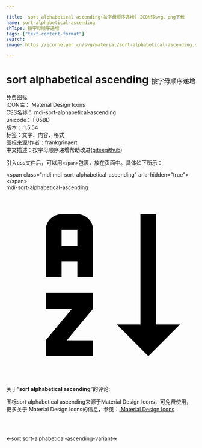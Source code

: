 ```yaml
---

title:  sort alphabetical ascending(按字母顺序递增) ICON转svg、png下载
name: sort-alphabetical-ascending
zhTips: 按字母顺序递增
tags: ["text-content-format"]
search: 
image: https://iconhelper.cn/svg/material/sort-alphabetical-ascending.svg

---
```


# sort alphabetical ascending  <small style="font-size: 60%;font-weight: 100">按字母顺序递增</small>


<div class="detail-page">
<p>
<span><span class="badge-success badge">免费图标</span> </span>
<br/>
<span>
ICON库：
<span class="badge-secondary badge">Material Design Icons</span> 
</span>
<br/>
<span>
CSS名称：
<span class="badge-secondary badge">mdi-sort-alphabetical-ascending</span> 
</span>
<br/>
<span>
unicode：
<span class="badge-secondary badge">F05BD</span> 
<copy-btn content='F05BD' btn-title=""></copy-btn>
<copy-btn :content='String.fromCodePoint(parseInt("F05BD", 16))' btn-title="复制U"></copy-btn>
</span>
<br/>
<span>
版本：
<span class="badge-secondary badge">1.5.54</span> 
</span><br/><span>标签：<span class="badge-light badge"><router-link to="/tags/text-content-format.html">文字、内容、格式</router-link></span></span>
<br/>
<span>图标来源/作者：<span class="badge-light badge">frankgrinaert</span></span> 
<br/>
<span class="zh-detail">中文描述：<span class="badge-primary badge">按字母顺序递增</span><span class="help-link"><span>帮助改进</span>(<a href="https://gitee.com/liuwave/icon-helper/edit/master/json/material/sort-alphabetical-ascending.json" target="_blank" rel="noopener noreferrer">gitee</a><a href="https://github.com/liuwave/icon-helper/edit/master/json/material/sort-alphabetical-ascending.json" target="_blank" rel="noopener noreferrer">github</a></span>)</span><br/>
</p>
</div>
<div class="alert alert-dark">
  <i class="mdi mdi-sort-alphabetical-ascending mdi-48px"></i>
  <i class="mdi mdi-sort-alphabetical-ascending mdi-36px"></i>
  <i class="mdi mdi-sort-alphabetical-ascending mdi-24px"></i>
  <i class="mdi mdi-sort-alphabetical-ascending mdi-18px"></i>
</div>
<div>
  <p>引入css文件后，可以用<code>&lt;span&gt;</code>包裹，放在页面中。具体如下所示：    
  </p>
  <div class="alert alert-primary" style="font-size: 14px">
    &lt;span class="mdi mdi-sort-alphabetical-ascending" aria-hidden="true"&gt;&lt;/span&gt;
    <copy-btn content='<span class="mdi mdi-sort-alphabetical-ascending" aria-hidden="true"></span>'></copy-btn>
  </div>
  <div class="alert alert-secondary">
    <i class="mdi mdi-sort-alphabetical-ascending"
    style="font-size: 24px"
    aria-hidden="true"></i> mdi-sort-alphabetical-ascending
    <copy-btn content="mdi-sort-alphabetical-ascending" btn-title="复制图标名称"></copy-btn>
  </div>
</div>
<div id="svg" class="svg-wrap">
<svg xmlns="http://www.w3.org/2000/svg" viewBox="0 0 24 24"><path d="M19 17H22L18 21L14 17H17V3H19M11 13V15L7.67 19H11V21H5V19L8.33 15H5V13M9 3H7C5.9 3 5 3.9 5 5V11H7V9H9V11H11V5C11 3.9 10.11 3 9 3M9 7H7V5H9Z" /></svg>
</div>
<detail full-name='mdi-sort-alphabetical-ascending'></detail>
<div class="icon-detail__container">
<p>关于“<b>sort alphabetical ascending</b>”的评论:</p>
</div>
<Vssue title="关于“sort alphabetical ascending”的评论" />    
<div><p>图标sort alphabetical ascending来源于Material Design Icons，可免费使用，更多关于 Material Design Icons的信息，参见：<a target="_blank" href="https://iconhelper.cn/material.html"> Material Design Icons</a>
</p></div>

<div style="padding:2rem 0 " class="page-nav"><p class="inner"><span class="prev">←<router-link to="/icon/sort.html">sort</router-link></span> <span class="next"><router-link to="/icon/sort-alphabetical-ascending-variant.html">sort-alphabetical-ascending-variant</router-link>→</span></p></div>

